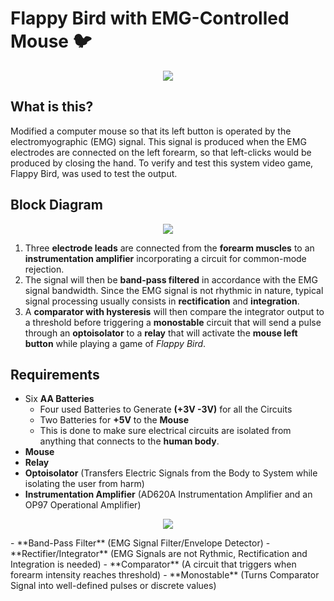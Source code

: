 # Flappy Bird with EMG-Controlled Mouse 🐦


<p align="center">
  <img src="/img/setup.jpeg"/>
</p>

## What is this?

Modified a computer mouse so that its left button is operated by the electromyographic (EMG) signal. This signal is produced when the EMG electrodes are connected on the left forearm, so that left-clicks would be produced by closing the hand. To verify and test this system video game, Flappy Bird, was used to test the output.

## Block Diagram

<p align="center">
  <img src="/img/blockdiagram.jpeg"/>
</p>

1. Three **electrode leads** are  connected from the **forearm muscles** to an **instrumentation amplifier** incorporating a circuit for common-mode
rejection.
2. The signal will then be **band-pass filtered** in accordance with the EMG signal bandwidth. Since the EMG signal is not rhythmic in nature, typical signal processing usually consists in **rectification** and **integration**.
3. A **comparator with hysteresis** will then compare the integrator output to a threshold before triggering a **monostable** circuit that will send a pulse through an **optoisolator** to a **relay** that will activate the **mouse left button** while playing a game of _Flappy Bird_.

## Requirements

- Six **AA Batteries** 
  - Four used Batteries to Generate **(+3V -3V)** for all the Circuits
  - Two Batteries for **+5V** to the **Mouse**
  - This is done to make sure electrical circuits are isolated from anything that connects to the **human body**.
- **Mouse**
- **Relay**
- **Optoisolator** (Transfers Electric Signals from the Body to System while isolating the user from harm)
- **Instrumentation Amplifier** (AD620A Instrumentation Amplifier and an OP97 Operational Amplifier)
<p align="center">
  <img src="/img/instrumentalamplifier.jpeg"/>
</p>
- **Band-Pass Filter** (EMG Signal Filter/Envelope Detector)
- **Rectifier/Integrator** (EMG Signals are not Rythmic, Rectification and Integration is needed)
- **Comparator** (A circuit that triggers when forearm intensity reaches threshold)
- **Monostable** (Turns Comparator Signal into well-defined pulses or discrete values)